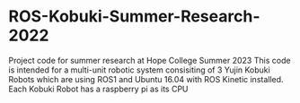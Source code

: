 # ROS-Kobuki-Summer-Research-2022
Project code for summer research at Hope College Summer 2023
This code is intended for a multi-unit robotic system consisiting of 3 Yujin Kobuki Robots 
which are using ROS1 and Ubuntu 16.04 with ROS Kinetic installed. Each Kobuki Robot has a raspberry pi as its CPU
